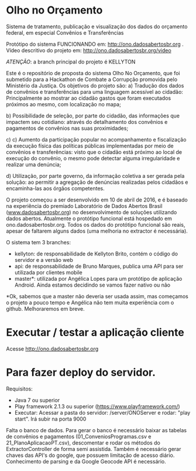 ﻿# Olho no Orçamento
Sistema de tratamento, publicação e visualização dos dados do orçamento federal, em especial Convênios e Transferências

Protótipo do sistema FUNCIONANDO em: http://ono.dadosabertosbr.org .
Vídeo descritivo do projeto em: http://ono.dadosabertosbr.org/video

*ATENÇÃO*: a branch principal do projeto é KELLYTON

Este é o repositório de proposta do sistema Olho No Orçamento, que foi submetido para a Hackathon de Combate a Corrupção promovida pelo Ministério da Justiça. Os objetivos do projeto são:
a) Tradução dos dados de convênios e transferências para uma linguagem acessível ao cidadão: Principalmente ao mostrar ao cidadão gastos que foram executados próximos ao mesmo, com localização no mapa;

b) Possibilidade de seleção, por parte do cidadão, das informações que impactem seu cotidiano: através do detalhamento dos convênios e pagamentos de convênios nas suas proximidades;

c) c) Aumento da participação popular no acompanhamento e fiscalização da execução física das políticas públicas implementadas por meio de convênios e transferências: visto que o cidadão está próximo ao local de execução do convênio, o mesmo pode detectar alguma irregularidade e realizar uma denúncia;

d) Utilização, por parte governo, da informação coletiva a ser gerada pela solução: ao permitir a agregação de denúncias realizadas pelos cidadãos e encaminha-las aos órgãos competentes.

O projeto começou a ser desenvolvido em 10 de abril de 2016, e é baseado na experiência do premiado Laboratório de Dados Abertos Brasil (www.dadosabertosbr.org) no desenvolvimento de soluções utilizando dados abertos. Atualmente o protótipo funcional está hospedado em ono.dadosabertosbr.org. Todos os dados do protótipo funcional são reais, apesar de faltarem alguns dados (uma melhoria no extractor é necessária).

O sistema tem 3 branches:
- kellyton: de responsabilidade de Kellyton Brito, contém o código do servidor e a versão web
- api: de responsabilidade de Bruno Marques, publica uma API para ser utilizada por clientes mobile
- master*: utilizada por Angélica Lopes para um protótipo de aplicação Android. Ainda estamos decidindo se vamos fazer nativo ou não

*Ok, sabemos que a master não deveria ser usada assim, mas começamos o projeto a pouco tempo e Angélica não tem muita experiência com o github. Melhoraremos em breve.

# Executar / testar a aplicação cliente
Acesse http://ono.dadosabertosbr.org

# Para fazer deploy do servidor.
Requisitos:
- Java 7 ou superior
- Play framework 2.1.3 ou superior (https://www.playframework.com/)
- Executar: Acessar a pasta do servidor: /server/ONOServer e rodar: "play start". Irá subir na porta 9000

Falta o banco de dados. Para gerar o banco é necessário baixar as tabelas de convênios e pagamentos (01_ConveniosProgramas.csv e 21_PlanoAplicacaoPT.csv), 
descomentar e rodar os métodos do ExtractorController de forma semi assistida. Também é necessário gerar chaves das API's do google, que possuem limitação de acesso diário.
Conhecimento de parsing e da Google Geocode API é necessário.